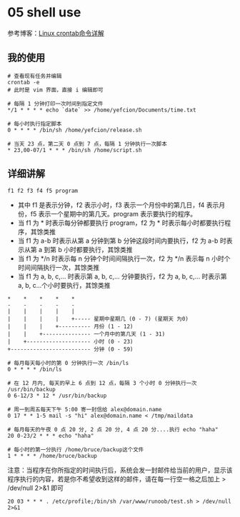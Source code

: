 # 05 shell use

参考博客：[Linux crontab命令详解](https://www.cnblogs.com/ftl1012/p/crontab.html)

## 我的使用

```shel
# 查看现有任务并编辑
crontab -e
# 此时是 vim 界面，直接 i 编辑即可

# 每隔 1 分钟打印一次时间到指定文件
*/1 * * * * echo `date` >> /home/yefcion/Documents/time.txt

# 每小时执行指定脚本
0 * * * * /bin/sh /home/yefcion/release.sh 

# 当天 23 点，第二天 0 点到 7 点，每隔 1 分钟执行一次脚本
* 23,00-07/1 * * * /bin/sh /home/script.sh
```



## 详细讲解

```shell
f1 f2 f3 f4 f5 program
```

 - 其中 f1 是表示分钟，f2 表示小时，f3 表示一个月份中的第几日，f4 表示月份，f5 表示一个星期中的第几天。program 表示要执行的程序。
 - 当 f1 为 * 时表示每分钟都要执行 program，f2 为 * 时表示每小时都要执行程序，其馀类推
 - 当 f1 为 a-b 时表示从第 a 分钟到第 b 分钟这段时间内要执行，f2 为 a-b 时表示从第 a 到第 b 小时都要执行，其馀类推
 - 当 f1 为 */n 时表示每 n 分钟个时间间隔执行一次，f2 为 */n 表示每 n 小时个时间间隔执行一次，其馀类推
 - 当 f1 为 a, b, c,... 时表示第 a, b, c,... 分钟要执行，f2 为 a, b, c,... 时表示第 a, b, c...个小时要执行，其馀类推

```
*    *    *    *    *
-    -    -    -    -
|    |    |    |    |
|    |    |    |    +----- 星期中星期几 (0 - 7) (星期天 为0)
|    |    |    +---------- 月份 (1 - 12) 
|    |    +--------------- 一个月中的第几天 (1 - 31)
|    +-------------------- 小时 (0 - 23)
+------------------------- 分钟 (0 - 59)
```


```shell
# 每月每天每小时的第 0 分钟执行一次 /bin/ls
0 * * * * /bin/ls

# 在 12 月内, 每天的早上 6 点到 12 点，每隔 3 个小时 0 分钟执行一次 /usr/bin/backup
0 6-12/3 * 12 * /usr/bin/backup

# 周一到周五每天下午 5:00 寄一封信给 alex@domain.name
0 17 * * 1-5 mail -s "hi" alex@domain.name < /tmp/maildata

# 每月每天的午夜 0 点 20 分, 2 点 20 分, 4 点 20 分....执行 echo "haha"
20 0-23/2 * * * echo "haha"

# 每小时的第一分执行 /home/bruce/backup这个文件 
1 * * * * /home/bruce/backup  
```

注意：当程序在你所指定的时间执行后，系统会发一封邮件给当前的用户，显示该程序执行的内容，若是你不希望收到这样的邮件，请在每一行空一格之后加上 > /dev/null 2>&1 即可

```shell
20 03 * * * . /etc/profile;/bin/sh /var/www/runoob/test.sh > /dev/null 2>&1 
```